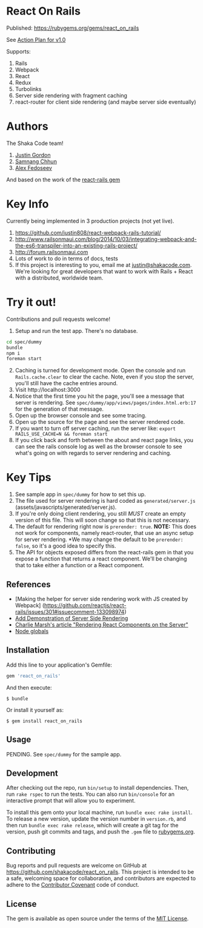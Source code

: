 # React On Rails

Published: https://rubygems.org/gems/react_on_rails

See [Action Plan for v1.0](https://github.com/shakacode/react_on_rails/issues/1)

Supports:

1. Rails
2. Webpack
3. React
4. Redux
5. Turbolinks
6. Server side rendering with fragment caching
7. react-router for client side rendering (and maybe server side eventually)

# Authors
The Shaka Code team!

1. [Justin Gordon](https://github.com/justin808/)
2. [Samnang Chhun](https://github.com/samnang)
3. [Alex Fedoseev](https://github.com/alexfedoseev)

And based on the work of the [react-rails gem](https://github.com/reactjs/react-rails)

# Key Info
Currently being implemented in 3 production projects (not yet live).

1. https://github.com/justin808/react-webpack-rails-tutorial/
2. http://www.railsonmaui.com/blog/2014/10/03/integrating-webpack-and-the-es6-transpiler-into-an-existing-rails-project/
3. http://forum.railsonmaui.com
4. Lots of work to do in terms of docs, tests
5. If this project is interesting to you, email me at justin@shakacode.com. We're looking for great
developers that want to work with Rails + React with a distributed, worldwide team.


# Try it out!
Contributions and pull requests welcome!

1. Setup and run the test app. There's no database.
  ```bash
  cd spec/dummy
  bundle
  npm i
  foreman start 
  ``` 
2. Caching is turned for development mode. Open the console and run `Rails.cache.clear` to clear
  the cache. Note, even if you stop the server, you'll still have the cache entries around.
3. Visit http://localhost:3000
4. Notice that the first time you hit the page, you'll see a message that server is rendering.
   See `spec/dummy/app/views/pages/index.html.erb:17` for the generation of that message.
5. Open up the browser console and see some tracing.
6. Open up the source for the page and see the server rendered code.
7. If you want to turn off server caching, run the server like: 
   `export RAILS_USE_CACHE=N && foreman start`
8. If you click back and forth between the about and react page links, you can see the rails console
   log as well as the browser console to see what's going on with regards to server rendering and
   caching.

# Key Tips
1. See sample app in `spec/dummy` for how to set this up. 
2. The file used for server rendering is hard coded as `generated/server.js`
   (assets/javascripts/generated/server.js).
3. If you're only doing client rendering, you still *MUST* create an empty version of this file. This
   will soon change so that this is not necessary.
3. The default for rendering right now is `prerender: true`. **NOTE:** This does not work for
   components, namely react-router, that use an async setup for server rendering. *We may change the default
   to be `prerender: false`, so it's a good idea to specify this.
4. The API for objects exposed differs from the react-rails gem in that you expose a function that
   returns a react component. We'll be changing that to take either a function or a React component.

## References
* [Making the helper for server side rendering work with JS created by Webpack] (https://github.com/reactjs/react-rails/issues/301#issuecomment-133098974)
* [Add Demonstration of Server Side Rendering](https://github.com/justin808/react-webpack-rails-tutorial/issues/2)
* [Charlie Marsh's article "Rendering React Components on the Server"](http://www.crmarsh.com/react-ssr/)
* [Node globals](https://nodejs.org/api/globals.html#globals_global)

## Installation

Add this line to your application's Gemfile:

```ruby
gem 'react_on_rails'
```

And then execute:

    $ bundle

Or install it yourself as:

    $ gem install react_on_rails

## Usage

PENDING. See `spec/dummy` for the sample app. 

## Development

After checking out the repo, run `bin/setup` to install dependencies. Then, run `rake rspec` to run the tests. You can also run `bin/console` for an interactive prompt that will allow you to experiment.

To install this gem onto your local machine, run `bundle exec rake install`. To release a new version, update the version number in `version.rb`, and then run `bundle exec rake release`, which will create a git tag for the version, push git commits and tags, and push the `.gem` file to [rubygems.org](https://rubygems.org).

## Contributing

Bug reports and pull requests are welcome on GitHub at https://github.com/shakacode/react_on_rails. This project is intended to be a safe, welcoming space for collaboration, and contributors are expected to adhere to the [Contributor Covenant](contributor-covenant.org) code of conduct.


## License

The gem is available as open source under the terms of the [MIT License](http://opensource.org/licenses/MIT).

